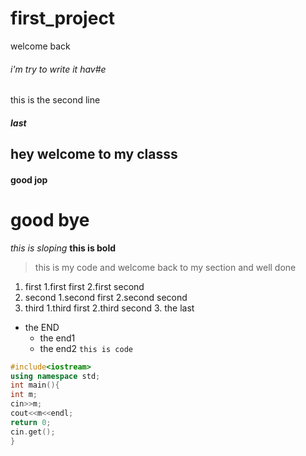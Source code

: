 # first_project
welcome back 
###### i'm try to write it hav#e
this is the second line
##### last
## hey welcome to my classs

#### good jop
# good bye
*this is sloping*
**this is bold**
>this is my code
>and welcome back to my section
>and well done 
1. first
1.first first
2.first second
2. second
1.second first
2.second second
3. third
1.third first
2.third second
    3. the last
* the END
    * the end1 
    * the end2
` this is code `
```cpp
#include<iostream>
using namespace std;
int main(){
int m;
cin>>m;
cout<<m<<endl;
return 0;
cin.get();
}
```
